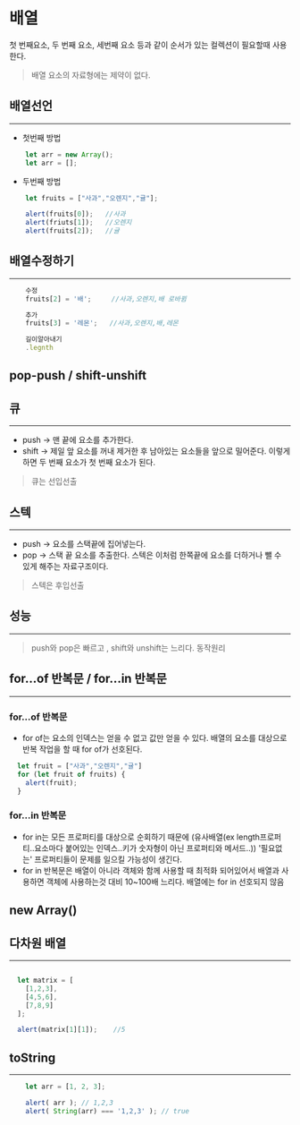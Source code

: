 # 배열

첫 번째요소, 두 번째 요소, 세번째 요소 등과 같이 순서가 있는 컬렉션이 필요할때 사용한다.
> 배열 요소의 자료형에는 제약이 없다.

## 배열선언
---
- 첫번째 방법
```javascript
    let arr = new Array();
    let arr = [];
```
- 두번째 방법
```javascript
    let fruits = ["사과","오렌지","귤"];

    alert(fruits[0]);   //사과
    alert(friuts[1]);   //오렌지
    alert(fruits[2]);   //귤
```

## 배열수정하기
---
```javascript
    수정
    fruits[2] = '배';     //사과,오렌지,배 로바뀜

    추가
    fruits[3] = '레몬';   //사과,오렌지,배,레몬

    길이알아내기
    .legnth
```

## pop-push / shift-unshift

## 큐
---
- push -> 맨 끝에 요소를 추가한다.
- shift -> 제일 앞 요소를 꺼내 제거한 후 남아있는 요소들을 앞으로 밀어준다. 이렇게 하면 두 번째 요소가 첫 번째 요소가 된다.
> 큐는 선입선출

## 스텍
---
- push -> 요소를 스택끝에 집어넣는다.
- pop -> 스택 끝 요소를 추출한다.
스텍은 이처럼 한쪽끝에 요소를 더하거나 뺄 수 있게 해주는 자료구조이다.
> 스텍은 후입선출

## 성능
---
> push와 pop은 빠르고 , shift와 unshift는 느리다. 동작원리

## for...of 반복문 / for...in 반복문
------

### for...of 반복문
- for of는 요소의 인덱스는 얻을 수 없고 값만 얻을 수 있다. 배열의 요소를 대상으로 반복 작업을 할 때 for of가 선호된다.

```javascript
  let fruit = ["사과","오렌지","귤"]
  for (let fruit of fruits) {
    alert(fruit);
  }
```
### for...in 반복문
- for in는 모든 프로퍼티를 대상으로 순회하기 때문에 (유사배열(ex length프로퍼티..요소마다 붙어있는 인덱스..키가 숫자형이 아닌 프로퍼티와 메서드..)) '필요없는' 프로퍼티들이 문제를 일으킬 가능성이 생긴다.
- for in 반복문은 배열이 아니라 객체와 함께 사용할 때 최적화 되어있어서 배열과 사용하면 객체에 사용하는것 대비 10~100배 느리다. 배열에는 for in 선호되지 않음

## new Array()

## 다차원 배열
---
```javascript  

  let matrix = [
    [1,2,3],
    [4,5,6],
    [7,8,9]
  ];

  alert(matrix[1][1]);    //5
```

## toString
---
```javascript
    let arr = [1, 2, 3];

    alert( arr ); // 1,2,3
    alert( String(arr) === '1,2,3' ); // true
```